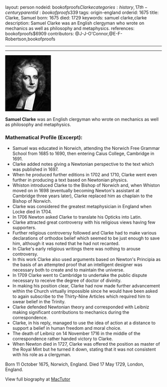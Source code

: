 layout: person
nodeid: bookofproofs$Clarke
categories: history,17th-century
parentid: bookofproofs$339
tags: origin-england
orderid: 1675
title: Clarke, Samuel
born: 1675
died: 1729
keywords: samuel clarke,clarke
description: Samuel Clarke was an English clergyman who wrote on mechanics as well as philosophy and metaphysics.
references: bookofproofs$6909
contributors: @J-J-O'Connor,@E-F-Robertson,bookofproofs

---



---

![Clarke.jpg](https://github.com/bookofproofs/bookofproofs.github.io/blob/main/_sources/_assets/images/portraits/Clarke.jpg?raw=true)

**Samuel Clarke** was an English clergyman who wrote on mechanics as well as philosophy and metaphysics.

### Mathematical Profile (Excerpt):
* Samuel was educated in Norwich, attending the Norwich Free Grammar School from 1685 to 1690, then entering Caius College, Cambridge in 1691.
* Clarke added notes giving a Newtonian perspective to the text which was published in 1697.
* When he produced further editions in 1702 and 1710, Clarke went even further in producing a text based on Newtonian physics.
* Whiston introduced Clarke to the Bishop of Norwich and, when Whiston moved on in 1698 (eventually becoming Newton's assistant at Cambridge three years later), Clarke replaced him as chaplain to the Bishop of Norwich.
* Clarke was considered the greatest metaphysician in England when Locke died in 1704.
* In 1706 Newton asked Clarke to translate his Opticks into Latin.
* Clarke attracted great controversy with his religious views having few supporters.
* Further religious controversy followed and Clarke had to make various declarations of orthodox belief which seemed to be just enough to save him, although it was noted that he had not recanted.
* In Clarke's early religious writings there was nothing to arouse controversy.
* In this work Clarke also used arguments based on Newton's Principia as the basis of an attempted proof that an intelligent designer was necessary both to create and to maintain the universe.
* In 1709 Clarke went to Cambridge to undertake the public dispute necessary to receive the degree of doctor of divinity.
* In making his position clear, Clarke had now made further advancement within the Church virtually impossible since he would have been asked to again subscribe to the Thirty-Nine Articles which required him to swear belief in the Trinity.
* Clarke defended Newtonian theory and corresponded with Leibniz making significant contributions to mechanics during the correspondence.
* Clarke, in his reply, managed to use the idea of action at a distance to support a belief in human freedom and moral choice.
* The death of Leibniz on 14 November 1716 in the middle of the correspondence rather handed victory to Clarke.
* When Newton died in 1727, Clarke was offered the position as master of the Royal Mint but he turned it down, stating that it was not consistent with his role as a clergyman.

Born 11 October 1675, Norwich, England. Died 17 May 1729, London, England.

View full biography at [MacTutor](https://mathshistory.st-andrews.ac.uk/Biographies/Clarke/)
